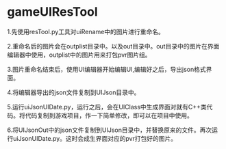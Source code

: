 # gameUIResTool
1.先使用resTool.py工具对uiRename中的图片进行重命名。

2.重命名后的图片会在outplist目录中。以及out目录中。out目录中的图片在界面编辑器中使用，outplist中的图片用来打包pvr图片组。

3.图片重命名结束后，使用UI编辑器开始编辑UI,编辑好之后，导出json格式界面。

4.将编辑器导出的json文件复制到UIJson目录中。

5.运行uiJsonUIDate.py，运行之后，会在UIClass中生成界面对就有C++类代码。将代码复制到游戏项目，作一下简单修改，即可以在项目中使用。

6.将UIJsonOut中的json文件复制到UIJson目录中，并替换原来的文件。再次运行uiJsonUIDate.py。这时会成生界面对应的pvr打包好的图片。
